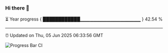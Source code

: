 ### Hi there 👋

⏳ Year progress { ████████████▁▁▁▁▁▁▁▁▁▁▁▁▁▁▁▁▁▁ } 42.54 %

---

⏰ Updated on Thu, 05 Jun 2025 06:33:56 GMT

![Progress Bar CI](https://github.com/liununu/liununu/workflows/Progress%20Bar%20CI/badge.svg)
